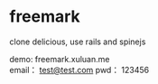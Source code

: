 freemark
========

clone delicious, use rails and spinejs

demo:  freemark.xuluan.me  
email： test@test.com
pwd：   123456
